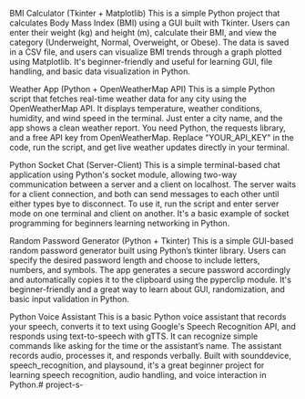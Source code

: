 BMI Calculator (Tkinter + Matplotlib)
This is a simple Python project that calculates Body Mass Index (BMI) using a GUI built with Tkinter. Users can enter their weight (kg) and height (m), calculate their BMI, and view the category (Underweight, Normal, Overweight, or Obese). The data is saved in a CSV file, and users can visualize BMI trends through a graph plotted using Matplotlib. It's beginner-friendly and useful for learning GUI, file handling, and basic data visualization in Python.

Weather App (Python + OpenWeatherMap API)
This is a simple Python script that fetches real-time weather data for any city using the OpenWeatherMap API. It displays temperature, weather conditions, humidity, and wind speed in the terminal. Just enter a city name, and the app shows a clean weather report. You need Python, the requests library, and a free API key from OpenWeatherMap. Replace "YOUR_API_KEY" in the code, run the script, and get live weather updates directly in your terminal.

Python Socket Chat (Server-Client)
This is a simple terminal-based chat application using Python's socket module, allowing two-way communication between a server and a client on localhost. The server waits for a client connection, and both can send messages to each other until either types bye to disconnect. To use it, run the script and enter server mode on one terminal and client on another. It's a basic example of socket programming for beginners learning networking in Python.

Random Password Generator (Python + Tkinter)
This is a simple GUI-based random password generator built using Python’s tkinter library. Users can specify the desired password length and choose to include letters, numbers, and symbols. The app generates a secure password accordingly and automatically copies it to the clipboard using the pyperclip module. It's beginner-friendly and a great way to learn about GUI, randomization, and basic input validation in Python.

Python Voice Assistant
This is a basic Python voice assistant that records your speech, converts it to text using Google's Speech Recognition API, and responds using text-to-speech with gTTS. It can recognize simple commands like asking for the time or the assistant’s name. The assistant records audio, processes it, and responds verbally. Built with sounddevice, speech_recognition, and playsound, it's a great beginner project for learning speech recognition, audio handling, and voice interaction in Python.# project-s-
